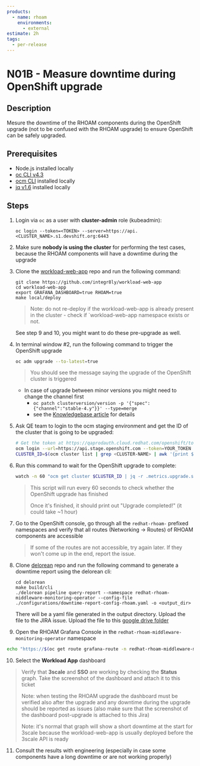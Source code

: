 ```yaml
---
products:
  - name: rhoam
    environments:
      - external
estimate: 2h
tags:
  - per-release
---
```


# N01B - Measure downtime during OpenShift upgrade

## Description

Mesure the downtime of the RHOAM components during the OpenShift upgrade (not to be confused with the RHOAM upgrade) to ensure OpenShift can be safely upgraded.

## Prerequisites

- Node.js installed locally
- [oc CLI v4.3](https://docs.openshift.com/container-platform/3.6/cli_reference/get_started_cli.html#installing-the-cli)
- [ocm CLI](https://github.com/openshift-online/ocm-cli/releases) installed locally
- [jq v1.6](https://github.com/stedolan/jq/releases) installed locally

## Steps

1. Login via `oc` as a user with **cluster-admin** role (kubeadmin):

   ```
   oc login --token=<TOKEN> --server=https://api.<CLUSTER_NAME>.s1.devshift.org:6443
   ```

2. Make sure **nobody is using the cluster** for performing the test cases, because the RHOAM components will have a downtime during the upgrade

3. Clone the [workload-web-app](https://github.com/integr8ly/workload-web-app) repo and run the following command:

   ```
   git clone https://github.com/integr8ly/workload-web-app
   cd workload-web-app
   export GRAFANA_DASHBOARD=true RHOAM=true
   make local/deploy
   ```

   > Note: do not re-deploy if the workload-web-app is already present in the cluster - check if `workload-web-app namespace exists or not.

   See step 9 and 10, you might want to do these pre-upgrade as well.

4. In terminal window #2, run the following command to trigger the OpenShift upgrade

   ```bash
   oc adm upgrade --to-latest=true
   ```

   > You should see the message saying the upgrade of the OpenShift cluster is triggered

   - In case of upgrade between minor versions you might need to change the channel first
     - `oc patch clusterversion/version -p '{"spec":{"channel":"stable-4.y"}}' --type=merge`
     - see the [Knowledgebase article](https://access.redhat.com/solutions/4606811) for details

5. Ask QE team to login to the ocm staging environment and get the ID of the cluster that is going to be upgraded:

   ```bash
   # Get the token at https://qaprodauth.cloud.redhat.com/openshift/token
   ocm login --url=https://api.stage.openshift.com --token=YOUR_TOKEN
   CLUSTER_ID=$(ocm cluster list | grep <CLUSTER-NAME> | awk '{print $1}')
   ```

6. Run this command to wait for the OpenShift upgrade to complete:

   ```bash
   watch -n 60 "ocm get cluster $CLUSTER_ID | jq -r .metrics.upgrade.state | grep -q completed && echo 'Upgrade completed\!'"
   ```

   > This script will run every 60 seconds to check whether the OpenShift upgrade has finished
   >
   > Once it's finished, it should print out "Upgrade completed!" (it could take ~1 hour)

7. Go to the OpenShift console, go through all the `redhat-rhoam-` prefixed namespaces and verify that all routes (Networking -> Routes) of RHOAM components are accessible

   > If some of the routes are not accessible, try again later. If they won't come up in the end, report the issue.

8. Clone [delorean](https://github.com/integr8ly/delorean) repo and run the following command to generate a downtime report using the delorean cli:

   ```
   cd delorean
   make build/cli
   ./delorean pipeline query-report --namespace redhat-rhoam-middleware-monitoring-operator --config-file ./configurations/downtime-report-config-rhoam.yaml -o <output_dir>
   ```

   There will be a yaml file generated in the output directory. Upload the file to the JIRA issue. Upload the file to this [google drive folder](https://drive.google.com/drive/folders/10Gn8fMiZGgW_34kHlC2n1qigdfJytCpx?usp=sharing)

9. Open the RHOAM Grafana Console in the `redhat-rhoam-middleware-monitoring-operator` namespace

```bash
echo "https://$(oc get route grafana-route -n redhat-rhoam-middleware-monitoring-operator -o=jsonpath='{.spec.host}')"
```

10. Select the **Workload App** dashboard

> Verify that **3scale** and **SSO** are working by checking the **Status** graph.
> Take the screenshot of the dashboard and attach it to this ticket
>
> Note: when testing the RHOAM upgrade the dashboard must be verified also after the upgrade and any downtime during the upgrade should be reported as issues (also make sure that the screenshot of the dashboard post-upgrade is attached to this Jira)
>
> Note: it's normal that graph will show a short downtime at the start for 3scale because the workload-web-app is usually deployed before the 3scale API is ready

11. Consult the results with engineering (especially in case some components have a long downtime or are not working properly)
